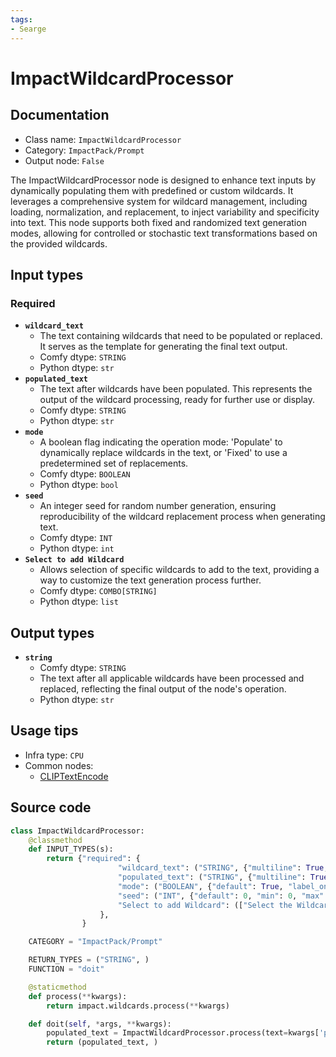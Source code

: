 ```yaml
---
tags:
- Searge
---
```


# ImpactWildcardProcessor
## Documentation
- Class name: `ImpactWildcardProcessor`
- Category: `ImpactPack/Prompt`
- Output node: `False`

The ImpactWildcardProcessor node is designed to enhance text inputs by dynamically populating them with predefined or custom wildcards. It leverages a comprehensive system for wildcard management, including loading, normalization, and replacement, to inject variability and specificity into text. This node supports both fixed and randomized text generation modes, allowing for controlled or stochastic text transformations based on the provided wildcards.
## Input types
### Required
- **`wildcard_text`**
    - The text containing wildcards that need to be populated or replaced. It serves as the template for generating the final text output.
    - Comfy dtype: `STRING`
    - Python dtype: `str`
- **`populated_text`**
    - The text after wildcards have been populated. This represents the output of the wildcard processing, ready for further use or display.
    - Comfy dtype: `STRING`
    - Python dtype: `str`
- **`mode`**
    - A boolean flag indicating the operation mode: 'Populate' to dynamically replace wildcards in the text, or 'Fixed' to use a predetermined set of replacements.
    - Comfy dtype: `BOOLEAN`
    - Python dtype: `bool`
- **`seed`**
    - An integer seed for random number generation, ensuring reproducibility of the wildcard replacement process when generating text.
    - Comfy dtype: `INT`
    - Python dtype: `int`
- **`Select to add Wildcard`**
    - Allows selection of specific wildcards to add to the text, providing a way to customize the text generation process further.
    - Comfy dtype: `COMBO[STRING]`
    - Python dtype: `list`
## Output types
- **`string`**
    - Comfy dtype: `STRING`
    - The text after all applicable wildcards have been processed and replaced, reflecting the final output of the node's operation.
    - Python dtype: `str`
## Usage tips
- Infra type: `CPU`
- Common nodes:
    - [CLIPTextEncode](../../Comfy/Nodes/CLIPTextEncode.md)



## Source code
```python
class ImpactWildcardProcessor:
    @classmethod
    def INPUT_TYPES(s):
        return {"required": {
                        "wildcard_text": ("STRING", {"multiline": True, "dynamicPrompts": False}),
                        "populated_text": ("STRING", {"multiline": True, "dynamicPrompts": False}),
                        "mode": ("BOOLEAN", {"default": True, "label_on": "Populate", "label_off": "Fixed"}),
                        "seed": ("INT", {"default": 0, "min": 0, "max": 0xffffffffffffffff}),
                        "Select to add Wildcard": (["Select the Wildcard to add to the text"],),
                    },
                }

    CATEGORY = "ImpactPack/Prompt"

    RETURN_TYPES = ("STRING", )
    FUNCTION = "doit"

    @staticmethod
    def process(**kwargs):
        return impact.wildcards.process(**kwargs)

    def doit(self, *args, **kwargs):
        populated_text = ImpactWildcardProcessor.process(text=kwargs['populated_text'], seed=kwargs['seed'])
        return (populated_text, )

```
